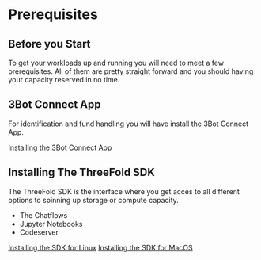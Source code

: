 # Prerequisites
## Before you Start
To get your workloads up and running you will need to meet a few prerequisites.
All of them are pretty straight forward and you should having your capacity reserved in no time.

## 3Bot Connect App
For identification and fund handling you will have install the 3Bot Connect App.

[Installing the 3Bot Connect App](../peer2peer_storage_compue/3bot-connect-app.md)

## Installing The ThreeFold SDK
The ThreeFold SDK is the interface where you get acces to all different options to spinning up storage or compute capacity.
* The Chatflows
* Jupyter Notebooks
* Codeserver

[Installing the SDK for Linux](../peer2peer_storage_compue/threefold-sdk-linux.md)
[Installing the SDK for MacOS](../peer2peer_storage_compue/threefold-sdk-macos.md)